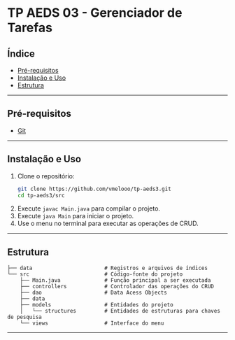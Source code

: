 # TP AEDS 03 - Gerenciador de Tarefas

## Índice

- [Pré-requisitos](#pré_requisitos)
- [Instalação e Uso](#instalação_e_uso)
- [Estrutura](#estrutura)

---

## Pré-requisitos

* [Git](https://git-scm.com/downloads)

---

## Instalação e Uso

1. Clone o repositório:
    ```bash
    git clone https://github.com/vmelooo/tp-aeds3.git
    cd tp-aeds3/src
    ```
2. Execute `javac Main.java` para compilar o projeto.
3. Execute `java Main` para iniciar o projeto.
4. Use o menu no terminal para executar as operações de CRUD.

---

## Estrutura
```
├── data                       # Registros e arquivos de índices
└── src                        # Código-fonte do projeto
    ├── Main.java              # Função principal a ser executada
    ├── controllers            # Controlador das operações do CRUD
    ├── dao                    # Data Acess Objects
    ├── data
    ├── models                 # Entidades do projeto
    │   └── structures         # Entidades de estruturas para chaves de pesquisa
    └── views                  # Interface do menu
```

---